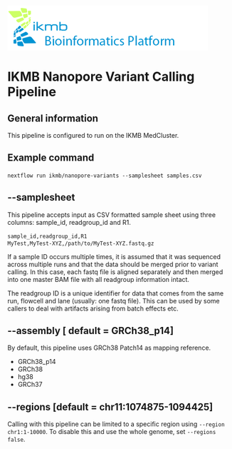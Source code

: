 ![](../images/ikmb_bfx_logo.png)
# IKMB Nanopore Variant Calling Pipeline

## General information

This pipeline is configured to run on the IKMB MedCluster. 

## Example command

`nextflow run ikmb/nanopore-variants --samplesheet samples.csv `

## --samplesheet

This pipeline accepts input as CSV formatted sample sheet using three columns: sample_id, readgroup_id and R1.

```
sample_id,readgroup_id,R1
MyTest,MyTest-XYZ,/path/to/MyTest-XYZ.fastq.gz
```

If a sample ID occurs multiple times, it is assumed that it was sequenced across multiple runs and that the data should be merged prior to variant calling. In this case, each fastq file is aligned separately and
then merged into one master BAM file with all readgroup information intact.

The readgroup ID is a unique identifier for data that comes from the same run, flowcell and lane (usually: one fastq file). This can be used by some callers to deal with artifacts arising from batch effects etc. 
## --assembly [ default = GRCh38_p14]

By default, this pipeline uses GRCh38 Patch14 as mapping reference. 

* GRCh38_p14
* GRCh38
* hg38
* GRCh37

## --regions [default = chr11:1074875-1094425]

Calling with this pipeline can be limited to a specific region using `--region chr1:1-10000`. To disable this and use the whole genome, set `--regions false`.

